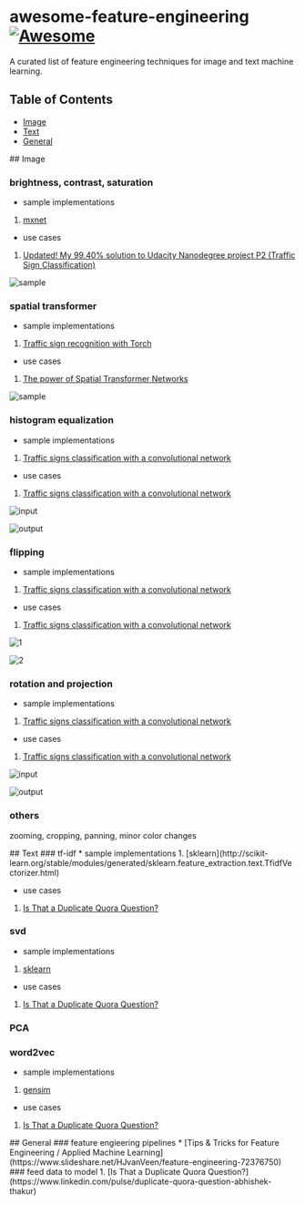 # awesome-feature-engineering [![Awesome](https://cdn.rawgit.com/sindresorhus/awesome/d7305f38d29fed78fa85652e3a63e154dd8e8829/media/badge.svg)](https://github.com/jtoy/awesome)
A curated list of feature engineering techniques for image and text machine learning.

## Table of Contents

<!-- MarkdownTOC depth=4 -->
- [Image](#image)
- [Text](#text)
- [General](#general)
<!-- /MarkdownTOC -->


<a name="image" />
## Image

### brightness, contrast, saturation
* sample implementations
1. [mxnet](https://github.com/dmlc/mxnet/blob/master/python/mxnet/image.py)

* use cases
1. [Updated! My 99.40% solution to Udacity Nanodegree project P2 (Traffic Sign Classification)](https://medium.com/@hengcherkeng/updated-my-99-40-solution-to-udacity-nanodegree-project-p2-traffic-sign-classification-5580ae5bd51f#.4hwecy9m6)

![sample](https://cdn-images-1.medium.com/max/800/1*EKInLXSKRxRqcIUdgtgJHQ.jpeg)

### spatial transformer
* sample implementations
1. [Traffic sign recognition with Torch](https://github.com/Moodstocks/gtsrb.torch)

* use cases
1. [The power of Spatial Transformer Networks](http://torch.ch/blog/2015/09/07/spatial_transformers.html)

![sample](https://raw.githubusercontent.com/moodstocks/gtsrb.torch/master/resources/epoch_evolution.gif)

### histogram equalization
* sample implementations
1. [Traffic signs classification with a convolutional network](http://navoshta.com/traffic-signs-classification/)

* use cases
1. [Traffic signs classification with a convolutional network](http://navoshta.com/traffic-signs-classification/)

![input](http://navoshta.com/images/posts/traffic-signs-classification/vDGPI83pXTxsYM+yVh7kid5kid5kid5kid5kn8z8jdH5T3JkzzJkzzJkzzJkzzJ71yejLUneZIneZIneZIneZLfY3ky1p7kSZ7kSZ7kSZ7kSX6P5clYe5IneZIneZIneZIn+T2WJ2PtSZ7kSZ7kSZ7kSZ7k91iejLUneZIneZIneZIneZLfY3ky1p7kSZ7kSZ7kSZ7kSX6P5f8DZc6ez8Sy66QAAAAASUVORK5CYII=.png)

![output](http://navoshta.com/images/posts/traffic-signs-classification/fH5+9Nur3T2bA57T7e90qHNf0r6UWfH3rOyxmHv6bZXOns2m73D4XB8iwYd01kLBAKBQCAQCPw3OL7SPBAIBAKBQCDw3RHOWiAQCAQCgcAJRjhrgUAgEAgEAicY4awFAoFAIBAInGCEsxYIBAKBQCBwghHOWiAQCAQCgcAJRjhrgUAgEAgEAicYfwF7KOG348bCvwAAAABJRU5ErkJggg==.png)

### flipping
* sample implementations
1. [Traffic signs classification with a convolutional network](http://navoshta.com/traffic-signs-classification/)

* use cases
1. [Traffic signs classification with a convolutional network](http://navoshta.com/traffic-signs-classification/)

![1](http://navoshta.com/images/posts/traffic-signs-classification/aug_flip_h.png)

![2](http://navoshta.com/images/posts/traffic-signs-classification/aug_flip_hv.png)

### rotation and projection
* sample implementations
1. [Traffic signs classification with a convolutional network](http://navoshta.com/traffic-signs-classification/)

* use cases
1. [Traffic signs classification with a convolutional network](http://navoshta.com/traffic-signs-classification/)

![input](http://navoshta.com/images/posts/traffic-signs-classification/aug_example_orig_1.png)

![output](http://navoshta.com/images/posts/traffic-signs-classification/aug_example_aug_1.png)

### others
zooming, cropping, panning, minor color changes


<a name="text" />
## Text
### tf-idf
* sample implementations
1. [sklearn](http://scikit-learn.org/stable/modules/generated/sklearn.feature_extraction.text.TfidfVectorizer.html)

* use cases
1. [Is That a Duplicate Quora Question?](https://www.linkedin.com/pulse/duplicate-quora-question-abhishek-thakur)

### svd
* sample implementations
1. [sklearn](http://scikit-learn.org/stable/modules/generated/sklearn.decomposition.TruncatedSVD.html)

* use cases
1. [Is That a Duplicate Quora Question?](https://www.linkedin.com/pulse/duplicate-quora-question-abhishek-thakur)

### PCA

### word2vec
* sample implementations
1. [gensim](http://radimrehurek.com/gensim/)

* use cases
1. [Is That a Duplicate Quora Question?](https://www.linkedin.com/pulse/duplicate-quora-question-abhishek-thakur)

<a name="general" />
## General
### feature engieering pipelines
* [Tips & Tricks for Feature Engineering / Applied Machine Learning](https://www.slideshare.net/HJvanVeen/feature-engineering-72376750)
### feed data to model
1. [Is That a Duplicate Quora Question?](https://www.linkedin.com/pulse/duplicate-quora-question-abhishek-thakur)
